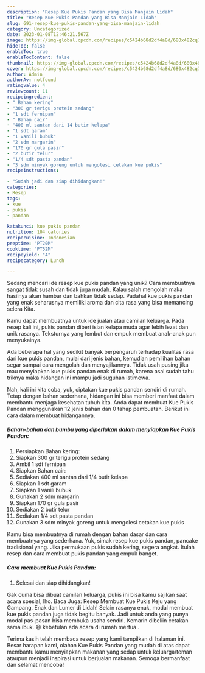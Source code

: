 ```yaml
---
description: "Resep Kue Pukis Pandan yang Bisa Manjain Lidah"
title: "Resep Kue Pukis Pandan yang Bisa Manjain Lidah"
slug: 691-resep-kue-pukis-pandan-yang-bisa-manjain-lidah
category: Uncategorized
date: 2023-01-08T12:46:21.567Z
image: https://img-global.cpcdn.com/recipes/c5424b68d2df4a8d/680x482cq70/kue-pukis-pandan-foto-resep-utama.jpg
hideToc: false
enableToc: true
enableTocContent: false
thumbnail: https://img-global.cpcdn.com/recipes/c5424b68d2df4a8d/680x482cq70/kue-pukis-pandan-foto-resep-utama.jpg
cover: https://img-global.cpcdn.com/recipes/c5424b68d2df4a8d/680x482cq70/kue-pukis-pandan-foto-resep-utama.jpg
author: Admin
authorAv: notfound
ratingvalue: 4
reviewcount: 11
recipeingredient:
- " Bahan kering"
- "300 gr terigu protein sedang"
- "1 sdt fernipan"
- " Bahan cair"
- "400 ml santan dari 14 butir kelapa"
- "1 sdt garam"
- "1 vanili bubuk"
- "2 sdm margarin"
- "170 gr gula pasir"
- "2 butir telur"
- "1/4 sdt pasta pandan"
- "3 sdm minyak goreng untuk mengolesi cetakan kue pukis"
recipeinstructions:

- "Sudah jadi dan siap dihidangkan!"
categories:
- Resep
tags:
- kue
- pukis
- pandan

katakunci: kue pukis pandan 
nutrition: 104 calories
recipecuisine: Indonesian
preptime: "PT20M"
cooktime: "PT52M"
recipeyield: "4"
recipecategory: Lunch

---
```





Sedang mencari ide resep kue pukis pandan yang unik? Cara membuatnya sangat tidak susah dan tidak juga mudah. Kalau salah mengolah maka hasilnya akan hambar dan bahkan tidak sedap. Padahal kue pukis pandan yang enak seharusnya memiliki aroma dan cita rasa yang bisa memancing selera Kita.





Kamu dapat membuatnya untuk ide jualan atau camilan keluarga. Pada resep kali ini, pukis pandan diberi isian kelapa muda agar lebih lezat dan unik rasanya. Teksturnya yang lembut dan empuk membuat anak-anak pun menyukainya.

Ada beberapa hal yang sedikit banyak berpengaruh terhadap kualitas rasa dari kue pukis pandan, mulai dari jenis bahan, kemudian pemilihan bahan segar sampai cara mengolah dan menyajikannya. Tidak usah pusing jika mau menyiapkan kue pukis pandan enak di rumah, karena asal sudah tahu triknya maka hidangan ini mampu jadi suguhan istimewa.






Nah, kali ini kita coba, yuk, ciptakan kue pukis pandan sendiri di rumah. Tetap dengan bahan sederhana, hidangan ini bisa memberi manfaat dalam membantu menjaga kesehatan tubuh kita. Anda dapat membuat Kue Pukis Pandan menggunakan 12 jenis bahan dan 0 tahap pembuatan. Berikut ini cara dalam membuat hidangannya.

<!--inarticleads1-->

##### Bahan-bahan dan bumbu yang diperlukan dalam menyiapkan Kue Pukis Pandan:

1. Persiapkan  Bahan kering:
1. Siapkan 300 gr terigu protein sedang
1. Ambil 1 sdt fernipan
1. Siapkan  Bahan cair:
1. Sediakan 400 ml santan dari 1/4 butir kelapa
1. Siapkan 1 sdt garam
1. Siapkan 1 vanili bubuk
1. Gunakan 2 sdm margarin
1. Siapkan 170 gr gula pasir
1. Sediakan 2 butir telur
1. Sediakan 1/4 sdt pasta pandan
1. Gunakan 3 sdm minyak goreng untuk mengolesi cetakan kue pukis


Kamu bisa membuatnya di rumah dengan bahan dasar dan cara membuatnya yang sederhana. Yuk, simak resep kue pukis pandan, pancake tradisional yang. Jika permukaan pukis sudah kering, segera angkat. Itulah resep dan cara membuat pukis pandan yang empuk banget. 

<!--inarticleads2-->

##### Cara membuat Kue Pukis Pandan:


1. Selesai dan siap dihidangkan!

Gak cuma bisa dibuat camilan keluarga, pukis ini bisa kamu sajikan saat acara spesial, lho. Baca Juga: Resep Membuat Kue Pukis Keju yang Gampang, Enak dan Lumer di Lidah! Selain rasanya enak, modal membuat kue pukis pandan juga tidak begitu banyak. Jadi untuk anda yang punya modal pas-pasan bisa membuka usaha sendiri. Kemarin dibeliin cetakan sama ibuk. 😄 kebetulan ada acara di rumah mertua . 

Terima kasih telah membaca resep yang kami tampilkan di halaman ini. Besar harapan kami, olahan Kue Pukis Pandan yang mudah di atas dapat membantu kamu menyiapkan makanan yang sedap untuk keluarga/teman ataupun menjadi inspirasi untuk berjualan makanan. Semoga bermanfaat dan selamat mencoba!
